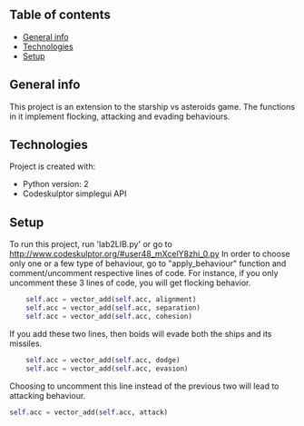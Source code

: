 ## Table of contents
* [General info](#general-info)
* [Technologies](#technologies)
* [Setup](#setup)

## General info
This project is an extension to the starship vs asteroids game. The functions in it implement flocking, attacking and evading behaviours. 
	
## Technologies
Project is created with:
* Python version: 2
* Codeskulptor simplegui API

## Setup
To run this project, run 'lab2LIB.py' or go to http://www.codeskulptor.org/#user48_mXcelY8zhi_0.py
In order to choose only one or a few type of behaviour, go to "apply_behaviour" function and comment/uncomment respective lines of code.
For instance, if you only uncomment these 3 lines of code, you will get flocking behavior.

```python
    self.acc = vector_add(self.acc, alignment)
    self.acc = vector_add(self.acc, separation)
    self.acc = vector_add(self.acc, cohesion)
```
If you add these two lines, then boids will evade both the ships and its missiles.
```python
    self.acc = vector_add(self.acc, dodge)
    self.acc = vector_add(self.acc, evasion)
```
Choosing to uncomment this line instead of the previous two will lead to attacking behaviour.
```python
self.acc = vector_add(self.acc, attack)
```

